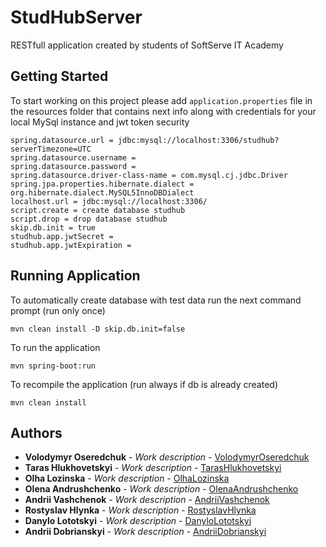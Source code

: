 # StudHubServer

RESTfull application created by students of SoftServe IT Academy

## Getting Started

To start working on this project please add `application.properties` file in the resources folder
that contains next info along with credentials for your local MySql instance and jwt token security


```
spring.datasource.url = jdbc:mysql://localhost:3306/studhub?serverTimezone=UTC
spring.datasource.username = 
spring.datasource.password = 
spring.datasource.driver-class-name = com.mysql.cj.jdbc.Driver
spring.jpa.properties.hibernate.dialect = org.hibernate.dialect.MySQL5InnoDBDialect
localhost.url = jdbc:mysql://localhost:3306/
script.create = create database studhub
script.drop = drop database studhub
skip.db.init = true
studhub.app.jwtSecret =
studhub.app.jwtExpiration =
```

## Running Application

To automatically create database with test data run the next command prompt
(run only once)
```
mvn clean install -D skip.db.init=false
```

To run the application
```
mvn spring-boot:run
```

To recompile the application
(run always if db is already created)
```
mvn clean install
```

## Authors

* **Volodymyr Oseredchuk** - *Work description* - [VolodymyrOseredchuk](https://github.com/volodymyroseredchuk)
* **Taras Hlukhovetskyi** - *Work description* - [TarasHlukhovetskyi](https://github.com/tarasgl)
* **Olha Lozinska** - *Work description* - [OlhaLozinska](https://github.com/OlhaLozinska)
* **Olena Andrushchenko** - *Work description* - [OlenaAndrushchenko](https://github.com/diru4ova)
* **Andrii Vashchenok** - *Work description* - [AndriiVashchenok](https://github.com/Zap1999)
* **Rostyslav Hlynka** - *Work description* - [RostyslavHlynka](https://github.com/Jarvizzik)
* **Danylo Lototskyi** - *Work description* - [DanyloLototskyi](https://github.com/DaNkOLULzz)
* **Andrii Dobrianskyi** - *Work description* - [AndriiDobrianskyi](https://github.com/andriydobrianskiy)
